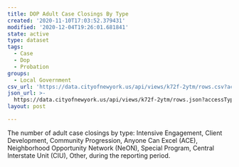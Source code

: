 ```yaml
---
title: DOP Adult Case Closings By Type
created: '2020-11-10T17:03:52.379431'
modified: '2020-12-04T19:26:01.681841'
state: active
type: dataset
tags:
  - Case
  - Dop
  - Probation
groups:
  - Local Government
csv_url: 'https://data.cityofnewyork.us/api/views/k72f-2ytm/rows.csv?accessType=DOWNLOAD'
json_url: >-
  https://data.cityofnewyork.us/api/views/k72f-2ytm/rows.json?accessType=DOWNLOAD
layout: post

---
```

The number of adult case closings by type: Intensive Engagement, Client Development, Community Progression, Anyone Can Excel (ACE), Neighborhood Opportunity Network (NeON), Special Program, Central Interstate Unit (CIU), Other, during the reporting period.
